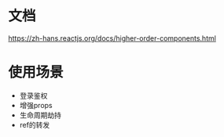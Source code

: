 
# 文档

https://zh-hans.reactjs.org/docs/higher-order-components.html

# 使用场景
- 登录鉴权
- 增强props
- 生命周期劫持
- ref的转发